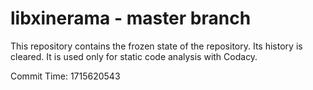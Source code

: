 # libxinerama - master branch

This repository contains the frozen state of the repository.
Its history is cleared. It is used only for static code
analysis with Codacy.

Commit Time: 1715620543